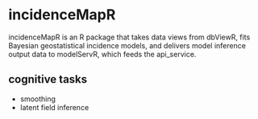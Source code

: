 # incidenceMapR

incidenceMapR is an R package that takes data views from dbViewR, fits Bayesian geostatistical incidence models, and delivers model inference output data to modelServR, which feeds the api_service.  

## cognitive tasks
- smoothing
- latent field inference

 